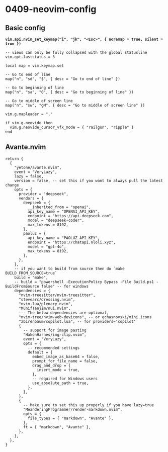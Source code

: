 # 0409-neovim-config

## Basic config

<pre class="language-lua"><code class="lang-lua"><strong>vim.api.nvim_set_keymap("i", "jk", "&#x3C;Esc>", { noremap = true, silent = true })
</strong>
-- views can only be fully collapsed with the global statusline
vim.opt.laststatus = 3

local map = vim.keymap.set

-- Go to end of line
map("n", "sd", "$", { desc = "Go to end of line" })

-- Go to beginning of line
map("n", "sa", "0", { desc = "Go to beginning of line" })

-- Go to middle of screen line
map("n", "sw", "gM", { desc = "Go to middle of screen line" })

vim.g.mapleader = ","

if vim.g.neovide then
  vim.g.neovide_cursor_vfx_mode = { "railgun", "ripple" }
end
</code></pre>

## Avante.nvim

```
return {
  {
    "yetone/avante.nvim",
    event = "VeryLazy",
    lazy = false,
    version = false, -- set this if you want to always pull the latest change
    opts = {
      provider = "deepseek",
      vendors = {
        deepseek = {
          __inherited_from = "openai",
          api_key_name = "OPENAI_API_KEY",
          endpoint = "https://api.deepseek.com",
          model = "deepseek-coder",
          max_tokens = 8192,
        },
        paoluz = {
          api_key_name = "PAOLUZ_API_KEY",
          endpoint = "https://chatapi.nloli.xyz",
          model = "gpt-4o",
          max_tokens = 8192,
        },
      },
    },
    -- if you want to build from source then do `make BUILD_FROM_SOURCE=true`
    build = "make",
    -- build = "powershell -ExecutionPolicy Bypass -File Build.ps1 -BuildFromSource false" -- for windows
    dependencies = {
      "nvim-treesitter/nvim-treesitter",
      "stevearc/dressing.nvim",
      "nvim-lua/plenary.nvim",
      "MunifTanjim/nui.nvim",
      --- The below dependencies are optional,
      "nvim-tree/nvim-web-devicons", -- or echasnovski/mini.icons
      "zbirenbaum/copilot.lua", -- for providers='copilot'
      {
        -- support for image pasting
        "HakonHarnes/img-clip.nvim",
        event = "VeryLazy",
        opts = {
          -- recommended settings
          default = {
            embed_image_as_base64 = false,
            prompt_for_file_name = false,
            drag_and_drop = {
              insert_mode = true,
            },
            -- required for Windows users
            use_absolute_path = true,
          },
        },
      },
      {
        -- Make sure to set this up properly if you have lazy=true
        "MeanderingProgrammer/render-markdown.nvim",
        opts = {
          file_types = { "markdown", "Avante" },
        },
        ft = { "markdown", "Avante" },
      },
    },
  },
}
```
